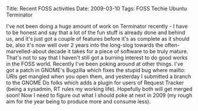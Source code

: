 Title: Recent FOSS activities
Date: 2009-03-10
Tags: FOSS Techie Ubuntu Terminator

I've not been doing a huge amount of work on Terminator recently - I have to be honest and say that a lot of the fun stuff is already done and behind us, and it's just got a couple of features before it's as complete as it should be, also it's now well over 2 years into the long-slog towards the often-marvelled-about decade it takes for a piece of software to be truly mature.
That's not to say that I haven't still got a burning interest to do good works in the FOSS world. Recently I've been poking around at other things. I've got a patch in GNOME's Bugzilla which fixes the stupid bug where mailto: URIs get mangled when you open them, and yesterday I submitted a branch to the GNOME Do folks which adds a plugin for users of Request Tracker (being a sysadmin, RT rules my working life).
Hopefully both will get merged soon! Now I need to figure out what I should poke at next in 2009 (my rough aim for the year being to produce more and consume less).
